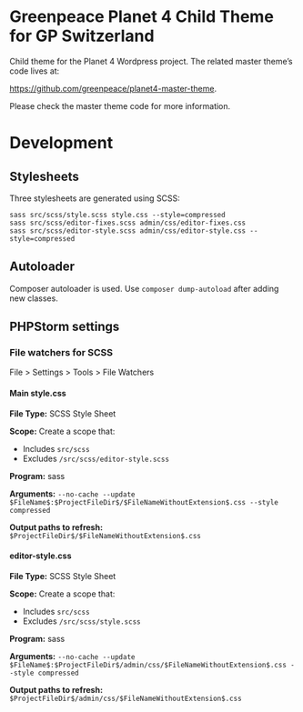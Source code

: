 # Greenpeace Planet 4 Child Theme for GP Switzerland

Child theme for the Planet 4 Wordpress project.
The related master theme’s code lives at: 

https://github.com/greenpeace/planet4-master-theme.

Please check the master theme code for more information. 

# Development

## Stylesheets

Three stylesheets are generated using SCSS:

```
sass src/scss/style.scss style.css --style=compressed
sass src/scss/editor-fixes.scss admin/css/editor-fixes.css
sass src/scss/editor-style.scss admin/css/editor-style.css --style=compressed
```


## Autoloader

Composer autoloader is used. Use `composer dump-autoload` after adding new classes.

## PHPStorm settings

### File watchers for SCSS

File > Settings > Tools > File Watchers

#### Main style.css

**File Type:** SCSS Style Sheet

**Scope:** Create a scope that:
* Includes `src/scss`
* Excludes  `/src/scss/editor-style.scss`

**Program:** sass

**Arguments:**
`--no-cache --update $FileName$:$ProjectFileDir$/$FileNameWithoutExtension$.css --style compressed`

**Output paths to refresh:**
`$ProjectFileDir$/$FileNameWithoutExtension$.css`

#### editor-style.css

**File Type:** SCSS Style Sheet

**Scope:** Create a scope that:
* Includes `src/scss`
* Excludes  `/src/scss/style.scss`

**Program:** sass

**Arguments:**
`--no-cache --update $FileName$:$ProjectFileDir$/admin/css/$FileNameWithoutExtension$.css --style compressed`

**Output paths to refresh:**
`$ProjectFileDir$/admin/css/$FileNameWithoutExtension$.css`
